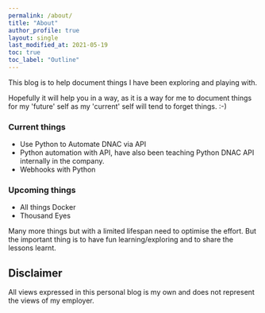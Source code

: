 ```yaml
---
permalink: /about/
title: "About"
author_profile: true
layout: single
last_modified_at: 2021-05-19
toc: true
toc_label: "Outline"
---
```


This blog is to help document things I have been exploring and playing with. 

Hopefully it will help you in a way, as it is a way for me to document things for my 'future' self as my 'current' self will tend to forget things. :-)

### Current things
- Use Python to Automate DNAC via API
- Python automation with API, have also been teaching Python DNAC API internally in the company.
- Webhooks with Python 

### Upcoming things
- All things Docker
- Thousand Eyes

Many more things but with a limited lifespan need to optimise the effort. 
But the important thing is to have fun learning/exploring and to share the lessons learnt.


## Disclaimer
All views expressed in this personal blog is my own and does not represent the views of my employer.
